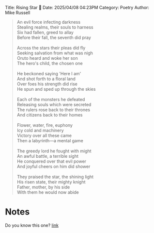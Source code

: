 Title: Rising Star 🌟
Date: 2025/04/08 04:23PM
Category: Poetry
Author: Mike Russell

> An evil force infecting darkness<br>
> Stealing realms, their souls to harness<br>
> Six had fallen, greed to allay<br>
> Before their fall, the seventh did pray<br>
> <br>
> Across the stars their pleas did fly<br>
> Seeking salvation from what was nigh<br>
> Oruto heard and woke her son<br>
> The hero's child, the chosen one<br>
> <br>
> He beckoned saying 'Here I am'<br>
> And shot forth to a floral land<br>
> Over foes his strength did rise<br>
> He spun and sped up through the skies<br>
> <br>
> Each of the monsters he defeated<br>
> Releasing souls which were secreted<br>
> The rulers rose back to their thrones<br>
> And citizens back to their homes<br>
> <br>
> Flower, water, fire, euphony<br>
> Icy cold and machinery<br>
> Victory over all these came<br>
> Then a labyrinth—a mental game<br>
> <br>
> The greedy lord he fought with might<br>
> An awful battle, a terrible sight<br>
> He conquered over that evil power<br>
> And joyful cheers on him did shower<br>
> <br>
> They praised the star, the shining light<br>
> His risen state, their mighty knight<br>
> Father, mother, by his side<br>
> With them he would now abide

# Notes

Do you know this one? [link](https://en.wikipedia.org/wiki/Ristar)
